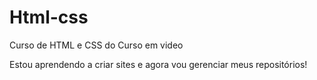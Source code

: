 # Html-css
 Curso de HTML e CSS do Curso em video

 Estou aprendendo a criar sites e agora vou gerenciar meus repositórios!